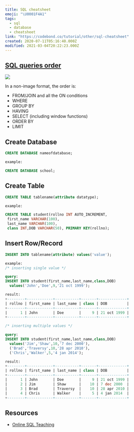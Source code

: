 ```yaml
---
title: SQL cheatsheet
emoji: "\U0001F4A1"
tags:
  - sql
  - database
  - cheatsheet
link: "https://codebond.co/tutorial/other/sql-cheatsheet"
created: 2020-07-11T05:16:40.000Z
modified: 2021-03-04T20:22:23.000Z
---
```


## [SQL queries order](https://jvns.ca/blog/2019/10/03/sql-queries-don-t-start-with-select/)

![](https://cdn.beekka.com/blogimg/asset/202105/bg2021052806.jpg)

In a non-image format, the order is:

- FROM/JOIN and all the ON conditions
- WHERE
- GROUP BY
- HAVING
- SELECT (including window functions)
- ORDER BY
- LIMIT

## Create Database

```sql
CREATE DATABASE nameofdatabase;

example:

CREATE DATABASE school;
```

## Create Table

```sql
CREATE TABLE tablename(attribute datatype);

example:

CREATE TABLE student(rollno INT AUTO_INCREMENT,
 first_name VARCHAR(100),
 last_name VARCHAR(100),
 class INT,DOB VARCHAR(50), PRIMARY KEY(rollno);
```

## Insert Row/Record

```sql
INSERT INTO tablename(attribute) values('value');

example:
/* inserting single value */

query:
INSERT INTO student(first_name,last_name,class,DOB)
  values('John','Doe',9,'21 oct 1999');

result:
+--------+------------+-----------+-------+-------------+
| rollno | first_name | last_name | class | DOB         |
+--------+------------+-----------+-------+-------------+
|      1 | John       | Doe       |     9 | 21 oct 1999 |
+--------+------------+-----------+-------+-------------+

/* inserting multiple values */

query:
INSERT INTO student(first_name,last_name,class,DOB)
  values('Jim','Shaw',10,'7 dec 2000'),
  ('Brad','Traversy',10,'28 apr 2010'),
  ('Chris','Walker',5,'4 jan 2014');

result:
+--------+------------+-----------+-------+-------------+
| rollno | first_name | last_name | class | DOB         |
+--------+------------+-----------+-------+-------------+
|      1 | John       | Doe       |     9 | 21 oct 1999 |
|      2 | Jim        | Shaw      |    10 | 7 dec 2000  |
|      3 | Brad       | Traversy  |    10 | 28 apr 2010 |
|      4 | Chris      | Walker    |     5 | 4 jan 2014  |
+--------+------------+-----------+-------+-------------+
```

## Resources

- [Online SQL Teaching](https://www.sqlteaching.com/)
